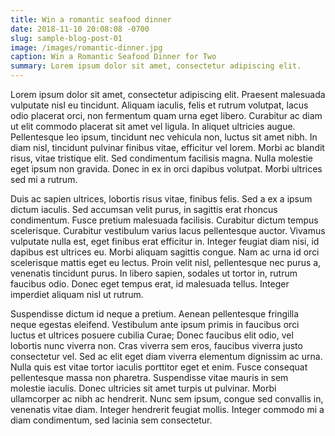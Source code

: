 ```yaml
---
title: Win a romantic seafood dinner
date: 2018-11-10 20:08:08 -0700
slug: sample-blog-post-01
image: /images/romantic-dinner.jpg
caption: Win a Romantic Seafood Dinner for Two
summary: Lorem ipsum dolor sit amet, consectetur adipiscing elit.
---
```

Lorem ipsum dolor sit amet, consectetur adipiscing elit. Praesent malesuada vulputate nisl eu tincidunt. Aliquam iaculis, felis et rutrum volutpat, lacus odio placerat orci, non fermentum quam urna eget libero. Curabitur ac diam ut elit commodo placerat sit amet vel ligula. In aliquet ultricies augue. Pellentesque leo ipsum, tincidunt nec vehicula non, luctus sit amet nibh. In diam nisl, tincidunt pulvinar finibus vitae, efficitur vel lorem. Morbi ac blandit risus, vitae tristique elit. Sed condimentum facilisis magna. Nulla molestie eget ipsum non gravida. Donec in ex in orci dapibus volutpat. Morbi ultrices sed mi a rutrum.

Duis ac sapien ultrices, lobortis risus vitae, finibus felis. Sed a ex a ipsum dictum iaculis. Sed accumsan velit purus, in sagittis erat rhoncus condimentum. Fusce pretium malesuada facilisis. Curabitur dictum tempus scelerisque. Curabitur vestibulum varius lacus pellentesque auctor. Vivamus vulputate nulla est, eget finibus erat efficitur in. Integer feugiat diam nisi, id dapibus est ultrices eu. Morbi aliquam sagittis congue. Nam ac urna id orci scelerisque mattis eget eu lectus. Proin velit nisl, pellentesque nec purus a, venenatis tincidunt purus. In libero sapien, sodales ut tortor in, rutrum faucibus odio. Donec eget tempus erat, id malesuada tellus. Integer imperdiet aliquam nisl ut rutrum.

Suspendisse dictum id neque a pretium. Aenean pellentesque fringilla neque egestas eleifend. Vestibulum ante ipsum primis in faucibus orci luctus et ultrices posuere cubilia Curae; Donec faucibus elit odio, vel lobortis nunc viverra non. Cras viverra sem eros, faucibus viverra justo consectetur vel. Sed ac elit eget diam viverra elementum dignissim ac urna. Nulla quis est vitae tortor iaculis porttitor eget et enim. Fusce consequat pellentesque massa non pharetra. Suspendisse vitae mauris in sem molestie iaculis. Donec ultricies sit amet turpis ut pulvinar. Morbi ullamcorper ac nibh ac hendrerit. Nunc sem ipsum, congue sed convallis in, venenatis vitae diam. Integer hendrerit feugiat mollis. Integer commodo mi a diam condimentum, sed lacinia sem consectetur.


